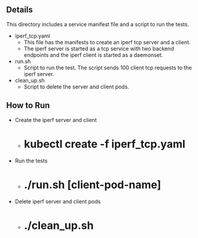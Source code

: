 ## Details
This directory includes a service manifest file and a script to run the tests.
- iperf_tcp.yaml 
    - This file has the manifests to create an iperf tcp server and a client. 
    - The iperf server is started as a tcp service with two backend endpoints and
      the iperf client is started as a daemonset.
- run.sh
    - Script to run the test. The script sends 100 client tcp requests to the iperf server.
- clean_up.sh
    - Script to delete the server and client pods.

## How to Run
- Create the iperf server and client   
  - # kubectl create -f iperf_tcp.yaml
- Run the tests
  - # ./run.sh [client-pod-name]
- Delete iperf server and client pods
  - # ./clean_up.sh
